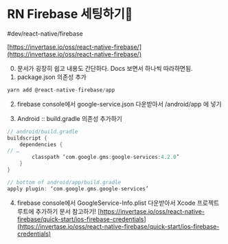 # RN Firebase 세팅하기
#dev/react-native/firebase

 [https://invertase.io/oss/react-native-firebase/](https://invertase.io/oss/react-native-firebase/) 

0. 문서가 굉장히 쉽고 내용도 간단하다. Docs 보면서 하나씩 따라하면됨. 
1. package.json 의존성 추가
```typescript
yarn add @react-native-firebase/app
```

2. firebase console에서 google-service.json 다운받아서 /android/app 에 넣기

3. Android :: build.gradle 의존성 추가하기 
```groovy
// android/build.gradle 
buildscript { 
	dependencies { 
// … 
		classpath ‘com.google.gms:google-services:4.2.0’ 
	} 
}

// bottom of android/app/build.gradle 
apply plugin: ‘com.google.gms.google-services’
```

4. firebase console에서 GoogleService-Info.plist 다운받아서 Xcode 프로젝트 루트에 추가하기 
문서 참고하기!
[https://invertase.io/oss/react-native-firebase/quick-start/ios-firebase-credentials](https://invertase.io/oss/react-native-firebase/quick-start/ios-firebase-credentials) 